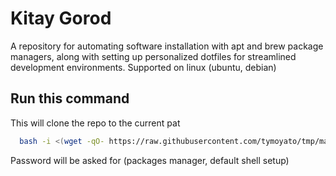 # Kitay Gorod

A repository for automating software installation with apt and brew package managers, along with setting up personalized dotfiles for streamlined development environments.
Supported on linux (ubuntu, debian)

## Run this command

This will clone the repo to the current pat

```bash
  bash -i <(wget -qO- https://raw.githubusercontent.com/tymoyato/tmp/main/run.sh)
```

Password will be asked for (packages manager, default shell setup)
